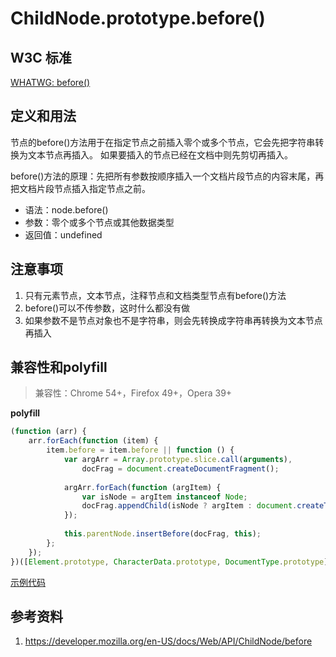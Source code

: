 # ChildNode.prototype.before()

## W3C 标准
[WHATWG: before()](https://dom.spec.whatwg.org/#dom-childnode-before)

## 定义和用法
节点的before()方法用于在指定节点之前插入零个或多个节点，它会先把字符串转换为文本节点再插入。
如果要插入的节点已经在文档中则先剪切再插入。

before()方法的原理：先把所有参数按顺序插入一个文档片段节点的内容末尾，再把文档片段节点插入指定节点之前。

- 语法：node.before()
- 参数：零个或多个节点或其他数据类型
- 返回值：undefined

## 注意事项
1. 只有元素节点，文本节点，注释节点和文档类型节点有before()方法
2. before()可以不传参数，这时什么都没有做
3. 如果参数不是节点对象也不是字符串，则会先转换成字符串再转换为文本节点再插入

## 兼容性和polyfill
> 兼容性：Chrome 54+，Firefox 49+，Opera 39+

**polyfill**
```javascript
(function (arr) {
    arr.forEach(function (item) {
        item.before = item.before || function () {
            var argArr = Array.prototype.slice.call(arguments),
                docFrag = document.createDocumentFragment();
            
            argArr.forEach(function (argItem) {
                var isNode = argItem instanceof Node;
                docFrag.appendChild(isNode ? argItem : document.createTextNode(String(argItem)));
            });
            
            this.parentNode.insertBefore(docFrag, this);
        };
    });
})([Element.prototype, CharacterData.prototype, DocumentType.prototype]);
```

[示例代码](./before()/html)

## 参考资料
1. https://developer.mozilla.org/en-US/docs/Web/API/ChildNode/before